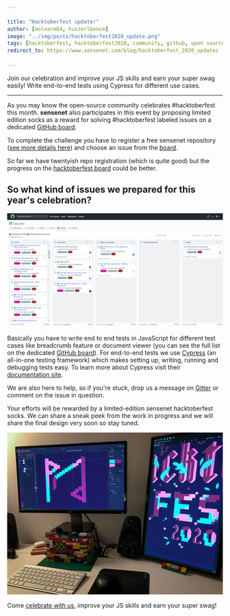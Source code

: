 ```yaml
---

title: "Hacktoberfest update!"
author: [molnarm84, huszerlbence]
image: "../img/posts/hacktoberfest2020_update.png"
tags: [hacktoberfest, hacktoberfest2020, community, github, open source, JS, JavaScript, Cypress, end-to-end tests]
redirect_to: https://www.sensenet.com/blog/hacktoberfest_2020_updates

---
```


Join our celebration and improve your JS skills and earn your super swag easily! Write end-to-end tests using Cypress for different use cases.

---

As you may know the open-source community celebrates #hacktoberfest this month. **sensenet** also participates in this event by proposing limited edition socks as a reward for solving #hacktoberfest labeled issues on a dedicated [GitHub board](https://github.com/orgs/SenseNet/projects/7).

To complete the challenge you have to register a free sensenet repository ([see more details here](https://hacktoberfest.sensenet.com/#eventDetails)) and choose an issue from the [board](https://github.com/orgs/SenseNet/projects/7).
 
So far we have twentyish repo registration (which is quite good) but the progress on the [hacktoberfest board](https://github.com/orgs/SenseNet/projects/7) could be better.

## So what kind of issues we prepared for this year's celebration?

<p align="center">
<img alt="github board" src="/img/posts/github_board.png">
</p>

Basically you have to write end to end tests in JavaScript for different test cases like breadcrumb feature or document viewer (you can see the full list on the dedicated [GitHub board](https://github.com/orgs/SenseNet/projects/7)).
For end-to-end tests we use [Cypress](https://www.cypress.io/) (an all-in-one testing framework) which makes setting up, writing, running and debugging tests easy. To learn more about Cypress visit their [documentation site](https://docs.cypress.io/guides/overview/why-cypress.html#In-a-nutshell).

We are also here to help, so if you're stuck, drop us a message on [Gitter](https://gitter.im/SenseNet/SNaaS) or comment on the issue in question.

Your efforts will be rewarded by a limited-edition sensenet hacktoberfest socks. We can share a sneak peek from the work in progress and we will share the final design very soon so stay tuned.
<p align="center">
<img alt="super swag" src="/img/posts/super-swag.jpg">
</p>

Come [celebrate with us](https://hacktoberfest.sensenet.com), improve your JS skills and earn your super swag!


